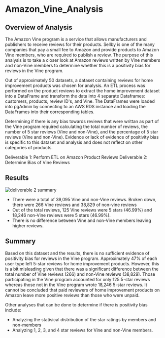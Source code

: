 # Amazon_Vine_Analysis

## Overview of Analysis
The Amazon Vine program is a service that allows manufacturers and publishers to receive reviews for their products. Sellby is one of the many companies that pay a small fee to Amazon and provide products to Amazon Vine members, who are required to publish a review. The purpose of this analysis is to take a closer look at Amazon reviews written by Vine members and non-Vine members to determine whether this is a positivity bias for reviews in the Vine program.

Out of approximately 50 datasets, a dataset containing reviews for home improvement products was chosen for analysis. An ETL process was performed on the product reviews to extract the home improvement dataset into a DataFrame and transform the data into 4 separate Dataframes: customers, products, review ID's, and Vine. The DataFrames were loaded into pgAdmin by connecting to an AWS RDS instance and loading the DataFrames into their corresponding tables.

Determining if there is any bias towards reviews that were writtan as part of the Vine program required calculating the total number of reviews, the number of 5 star reviews (Vine and non-Vine), and the percentage of 5 star reviews (Vine and non-Vine). Evidence or lack of evidence of positivity bias is specific to this dataset and analysis and does not reflect on other categories of products.

Deliverable 1: Perform ETL on Amazon Product Reviews
Deliverable 2: Determine Bias of Vine Reviews

## Results

![deliverable 2 summary](https://user-images.githubusercontent.com/90656004/152694201-e044b023-d2be-48ce-a04c-728656222218.PNG)

- There were a total of 39,095 Vine and non-Vine reviews. Broken down, there were 266 Vine reviews and 38,829 of non-vine reviews
- Out of the total reviews, 125 Vine reviews were 5 stars (46.99%) and 18,246 non-Vine reviews were 5 stars (46.99%).
- There is no difference between Vine and non-Vine members leaving higher reviews.
 
## Summary
Based on this dataset and the results, there is no sufficient evidence of positivity bias for reviews in the Vine program. Approximately 47% of each user type left 5-star reviews for home improvement products. However, this is a bit misleading given that there was a significant difference between the total number of Vine reviews (266) and non-Vine reviews (38,829). Those participating in the Vine program accounted for only 125 5-star reviews whereas those not in the Vine program wrote 18,246 5-star reviews. It cannot be concluded that paid reviewers of home improvement products on Amazon leave more positive reviews than those who were unpaid.

Other analyses that can be done to determine if there is positivity bias include:
- Analyzing the statisical distribution of the star ratings by members and non-members
- Analyzing 1, 2, 3, and 4 star reviews for Vine and non-Vine members.
